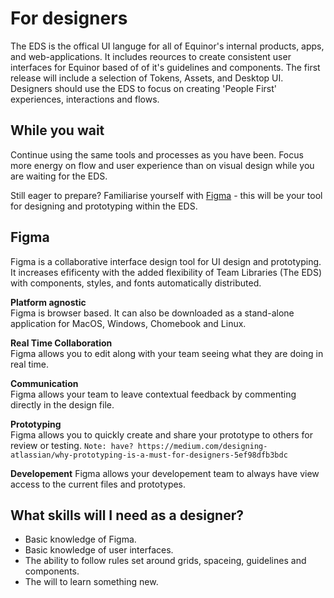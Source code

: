 # For designers

The EDS is the offical UI languge for all of Equinor's internal products, apps, and web-applications. 
It includes reources to create consistent user interfaces for Equinor based of of it's guidelines and components.
The first release will include a selection of Tokens, Assets, and Desktop UI. 
Designers should use the EDS to focus on creating 'People First' experiences, interactions and flows. 


## While you wait 

Continue using the same tools and processes as you have been. 
Focus more energy on flow and user experience than on visual design while you are waiting for the EDS.

Still eager to prepare? Familiarise yourself with [Figma](https://www.figma.com) - this will be your tool for designing and prototyping within the EDS. 
 

## Figma

Figma is a collaborative interface design tool for UI design and prototyping. 
It increases efificenty with the added flexibility of Team Libraries (The EDS) with components, styles, and fonts automatically distributed.

**Platform agnostic**  
Figma is browser based. It can also be downloaded as a stand-alone application for MacOS, Windows, Chomebook and Linux.

**Real Time Collaboration**  
Figma allows you to edit along with your team seeing what they are doing in real time.

**Communication**  
Figma allows your team to leave contextual feedback by commenting directly in the design file.

**Prototyping**  
Figma allows you to quickly create and share your prototype to others for review or testing. `Note: have? https://medium.com/designing-atlassian/why-prototyping-is-a-must-for-designers-5ef98dfb3bdc`

**Developement**
Figma allows your developement team to always have view access to the current files and prototypes.


## What skills will I need as a designer?

* Basic knowledge of Figma.
* Basic knowledge of user interfaces.
* The ability to follow rules set around grids, spaceing, guidelines and components.
* The will to learn something new.